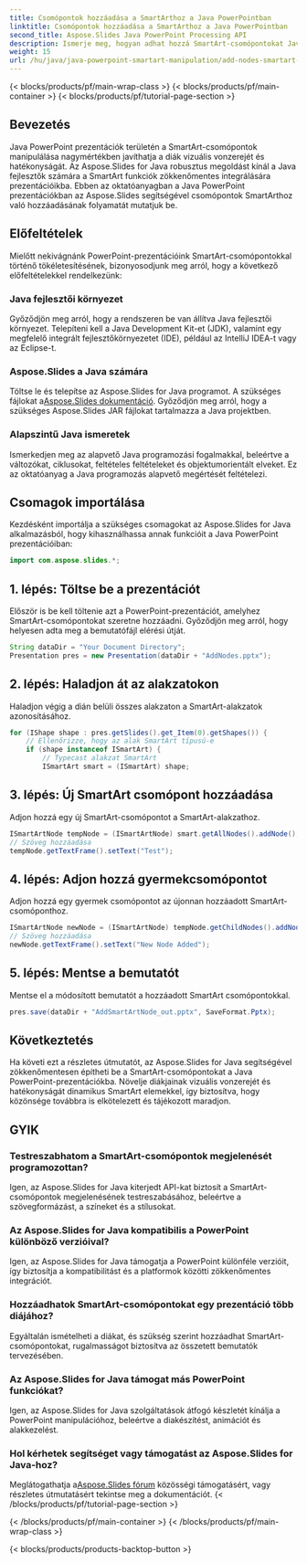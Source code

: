 ```yaml
---
title: Csomópontok hozzáadása a SmartArthoz a Java PowerPointban
linktitle: Csomópontok hozzáadása a SmartArthoz a Java PowerPointban
second_title: Aspose.Slides Java PowerPoint Processing API
description: Ismerje meg, hogyan adhat hozzá SmartArt-csomópontokat Java PowerPoint-prezentációkhoz az Aspose.Slides for Java segítségével. Fokozza a vizuális vonzerőt erőfeszítés nélkül.
weight: 15
url: /hu/java/java-powerpoint-smartart-manipulation/add-nodes-smartart-java-powerpoint/
---
```


{< blocks/products/pf/main-wrap-class >}
{< blocks/products/pf/main-container >}
{< blocks/products/pf/tutorial-page-section >}

## Bevezetés
Java PowerPoint prezentációk területén a SmartArt-csomópontok manipulálása nagymértékben javíthatja a diák vizuális vonzerejét és hatékonyságát. Az Aspose.Slides for Java robusztus megoldást kínál a Java fejlesztők számára a SmartArt funkciók zökkenőmentes integrálására prezentációikba. Ebben az oktatóanyagban a Java PowerPoint prezentációkban az Aspose.Slides segítségével csomópontok SmartArthoz való hozzáadásának folyamatát mutatjuk be.
## Előfeltételek
Mielőtt nekivágnánk PowerPoint-prezentációink SmartArt-csomópontokkal történő tökéletesítésének, bizonyosodjunk meg arról, hogy a következő előfeltételekkel rendelkezünk:
### Java fejlesztői környezet
Győződjön meg arról, hogy a rendszeren be van állítva Java fejlesztői környezet. Telepíteni kell a Java Development Kit-et (JDK), valamint egy megfelelő integrált fejlesztőkörnyezetet (IDE), például az IntelliJ IDEA-t vagy az Eclipse-t.
### Aspose.Slides a Java számára
 Töltse le és telepítse az Aspose.Slides for Java programot. A szükséges fájlokat a[Aspose.Slides dokumentáció](https://reference.aspose.com/slides/java/). Győződjön meg arról, hogy a szükséges Aspose.Slides JAR fájlokat tartalmazza a Java projektben.
### Alapszintű Java ismeretek
Ismerkedjen meg az alapvető Java programozási fogalmakkal, beleértve a változókat, ciklusokat, feltételes feltételeket és objektumorientált elveket. Ez az oktatóanyag a Java programozás alapvető megértését feltételezi.

## Csomagok importálása
Kezdésként importálja a szükséges csomagokat az Aspose.Slides for Java alkalmazásból, hogy kihasználhassa annak funkcióit a Java PowerPoint prezentációiban:
```java
import com.aspose.slides.*;
```
## 1. lépés: Töltse be a prezentációt
Először is be kell töltenie azt a PowerPoint-prezentációt, amelyhez SmartArt-csomópontokat szeretne hozzáadni. Győződjön meg arról, hogy helyesen adta meg a bemutatófájl elérési útját.
```java
String dataDir = "Your Document Directory";
Presentation pres = new Presentation(dataDir + "AddNodes.pptx");
```
## 2. lépés: Haladjon át az alakzatokon
Haladjon végig a dián belüli összes alakzaton a SmartArt-alakzatok azonosításához.
```java
for (IShape shape : pres.getSlides().get_Item(0).getShapes()) {
    // Ellenőrizze, hogy az alak SmartArt típusú-e
    if (shape instanceof ISmartArt) {
        // Typecast alakzat SmartArt
        ISmartArt smart = (ISmartArt) shape;
```
## 3. lépés: Új SmartArt csomópont hozzáadása
Adjon hozzá egy új SmartArt-csomópontot a SmartArt-alakzathoz.
```java
ISmartArtNode tempNode = (ISmartArtNode) smart.getAllNodes().addNode();
// Szöveg hozzáadása
tempNode.getTextFrame().setText("Test");
```
## 4. lépés: Adjon hozzá gyermekcsomópontot
Adjon hozzá egy gyermek csomópontot az újonnan hozzáadott SmartArt-csomóponthoz.
```java
ISmartArtNode newNode = (ISmartArtNode) tempNode.getChildNodes().addNode();
// Szöveg hozzáadása
newNode.getTextFrame().setText("New Node Added");
```
## 5. lépés: Mentse a bemutatót
Mentse el a módosított bemutatót a hozzáadott SmartArt csomópontokkal.
```java
pres.save(dataDir + "AddSmartArtNode_out.pptx", SaveFormat.Pptx);
```

## Következtetés
Ha követi ezt a részletes útmutatót, az Aspose.Slides for Java segítségével zökkenőmentesen építheti be a SmartArt-csomópontokat a Java PowerPoint-prezentációkba. Növelje diákjainak vizuális vonzerejét és hatékonyságát dinamikus SmartArt elemekkel, így biztosítva, hogy közönsége továbbra is elkötelezett és tájékozott maradjon.
## GYIK
### Testreszabhatom a SmartArt-csomópontok megjelenését programozottan?
Igen, az Aspose.Slides for Java kiterjedt API-kat biztosít a SmartArt-csomópontok megjelenésének testreszabásához, beleértve a szövegformázást, a színeket és a stílusokat.
### Az Aspose.Slides for Java kompatibilis a PowerPoint különböző verzióival?
Igen, az Aspose.Slides for Java támogatja a PowerPoint különféle verzióit, így biztosítja a kompatibilitást és a platformok közötti zökkenőmentes integrációt.
### Hozzáadhatok SmartArt-csomópontokat egy prezentáció több diájához?
Egyáltalán ismételheti a diákat, és szükség szerint hozzáadhat SmartArt-csomópontokat, rugalmasságot biztosítva az összetett bemutatók tervezésében.
### Az Aspose.Slides for Java támogat más PowerPoint funkciókat?
Igen, az Aspose.Slides for Java szolgáltatások átfogó készletét kínálja a PowerPoint manipulációhoz, beleértve a diakészítést, animációt és alakkezelést.
### Hol kérhetek segítséget vagy támogatást az Aspose.Slides for Java-hoz?
 Meglátogathatja a[Aspose.Slides fórum](https://forum.aspose.com/c/slides/11) közösségi támogatásért, vagy részletes útmutatásért tekintse meg a dokumentációt.
{< /blocks/products/pf/tutorial-page-section >}

{< /blocks/products/pf/main-container >}
{< /blocks/products/pf/main-wrap-class >}

{< blocks/products/products-backtop-button >}
